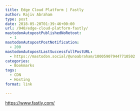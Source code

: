 ```yaml
---
title: Edge Cloud Platform | Fastly
author: Rajiv Abraham
type: post
date: 2018-05-20T01:39:46+00:00
url: /940/edge-cloud-platform-fastly/
mastodonAutopostPublishedNoRetoot:
  - 1
mastodonAutopostPostNotification:
  - 200
mastodonAutopostLastSuccessfullPostURL:
  - https://mastodon.social/@unoabraham/100059079447710502
categories:
  - Bookmarks
tags:
  - CDN
  - Hosting
format: link

---
```

<https://www.fastly.com/>